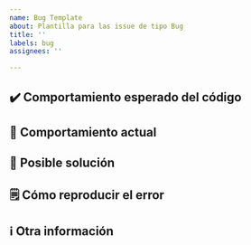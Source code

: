 ```yaml
---
name: Bug Template
about: Plantilla para las issue de tipo Bug
title: ''
labels: bug
assignees: ''

---
```


## :heavy_check_mark: Comportamiento esperado del código

## :bug: Comportamiento actual

## :pill: Posible solución

## 🗒️ Cómo reproducir el error

## :information_source: Otra información

